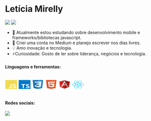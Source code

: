 # Letícia Mirelly 

<div style="display: inline">
 
 <img height="180em" src="https://github-readme-stats-eight-theta.vercel.app/api?username=mirellyssl&show_icons=true&hide_border=true&count_private=true&include_all_commits=true _all_commits=true&count_private=true"/> 
  <img height="180em" src="https://github-readme-stats.vercel.app/api/top-langs/?username=mirellyssl&layout=compact&langs_count=8&hide_border=true"/>
</div>

- 🌱 Atualmente estou estudando sobre desenvolvimento mobile e frameworks/bibliotecas javascript.
- 👯 Criei uma conta no Medium e planejo escrever nos dias livres.
- 💡 Amo inovação e tecnologia.
- ⚡Curiosidade: Gosto de ler sobre liderança, negócios e tecnologia.

#### Linguagens e ferramentas:
<div style="display: inline_block">
 <br/>
  <img align="center" alt="icon-Js" height="30" width="40" src="https://raw.githubusercontent.com/devicons/devicon/master/icons/javascript/javascript-plain.svg">
  <img align="center" alt="icon-Ts" height="30" width="40" src="https://raw.githubusercontent.com/devicons/devicon/master/icons/typescript/typescript-plain.svg">
  <img align="center" alt="icon-CSS" height="30" width="40" src="https://raw.githubusercontent.com/devicons/devicon/master/icons/css3/css3-original.svg">
  <img align="center" alt="icon-HTML" height="30" width="40" src="https://raw.githubusercontent.com/devicons/devicon/master/icons/html5/html5-original.svg">
  <img align="center" alt="icon-nodejs" height="30" width="40" src="https://raw.githubusercontent.com/devicons/devicon/master/icons/angularjs/angularjs-original.svg">
  <img align="center" alt="icon-React" height="30" width="40" src="https://raw.githubusercontent.com/devicons/devicon/master/icons/react/react-original.svg">
</div>

<br/>

#### Redes sociais:
<a href="https://www.linkedin.com/in/letícia-sousa-07a94b163" target="_blank"><img src="https://img.shields.io/badge/-LinkedIn-%230077B5?style=for-the-badge&logo=linkedin&logoColor=white" target="_blank"></a>

